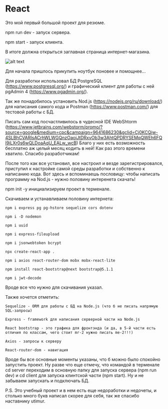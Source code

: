 # React

Это мой первый большой проект для резюме.

npm run dev - запуск сервера.

npm start - запуск клиента.

В итоге должна открыться заглавная страница интернет-магазина.

![alt text](https://github.com/Peterblr/React/blob/master/StartPage.jpg)

Для начала пришлось прикупить ноутбук поновее и помощнее...

Для разработки использовал БД PostgreSQL (https://www.postgresql.org/) и графический клиент для работы с ней pgAdmin 4 (https://www.pgadmin.org/).

Так же понадобилось установить Nod.js (https://nodejs.org/ru/download/) для написания самого кода и Postman (https://www.postman.com/) для тестовой работы с БД.

Писать сам код посчастливилось в чудесной IDE WebShtorm (https://www.jetbrains.com/webstorm/promo/?source=google&medium=cpc&campaign=9641686230&gclid=Cj0KCQjw-4SLBhCVARIsACrhWLWGQnzOaoiJtDRxvOb3w3AhtQPDRYSEMqQWEh6FQI9iLXr0s6wQLDoaAqU_EALw_wcB)
Благо у них есть возможность бесплатно аж целый месяц кодить в ней! Как раз этого времени хватило. Спасибо разработчикам!

После того как все установил, все настроил и везде зарегистрировался, приступил к настройке самой среды разработки и собственно к написанию кода. Вот здесь и вспоминаешь пословицу: чтобы написать программу на Nod.js - нужно половину интеренета скачать!

npm init -y инициализируем проект в терменале.

Скачиваем и устанавливаем половину интернета: 

    npm i express pg pg-hstore sequelize cors dotenv
 
    npm i -D nodemon
 
    npm i uuid
 
    npm i express-fileupload
 
    npm i jsonwebtoken bcrypt
 
    npx create-react-app .
 
    npm i axios react-router-dom mobx mobx-react-lite
 
    npm install react-bootstrap@next bootstrap@5.1.1
 
    npm i jwt-decode
 
 Вроде все что нужно для скачивания указал.
 
 Также хочется отметить:
 
    Sequelize - ORM для работы с БД на Node.js (что б не писать напрямую SQL-запросы)
    
    Express - framework для написания серверной части на Node.js
    
    React bootstrap - это графика для фронтэнда (и да, в 5-й части есть отличия по классам, чего стоит mr-2 нужно писать me-2!!!)
    
    Axios - запросы к серверу
    
    React-router-dom - навигация
    
Вроде бы все основные моменты указаны, что б можно было спокойно запустить проект.
Ну разве что еще отмечу, что командой в терменале cd server переходим в основную папку для запуска сервера (npm run dev) и cd client для запуска клинтской части (npm start). Ну и не забываем запускать и подключать БД.

P.S. Это учебный проект и в нем есть еще недоработки и недочеты, и столько много букв написал скорее для себя, так же спасибо наставнику utimur.

